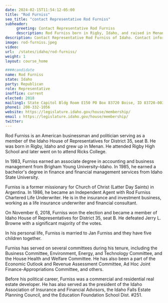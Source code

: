 ```yaml
---
date: 2024-02-15T11:54:12-05:00
title: "Rod Furniss"
seo_title: "contact Representative Rod Furniss"
subheader:
     greeting: Contact Representative Rod Furniss
     description: Rod Furniss born in Rigby, Idaho, and raised in Menan, Idaho, is a dedicated public servant and a member of the Idaho House of Representatives. He represents District 31, Seat A.
description: Contact Representative Rod Furniss of Idaho. Contact information for Rod Furniss includes email address, phone number, and mailing address.
image: rod-furniss.jpeg
video:
url:  /states/idaho/rod-furniss/
weight: 1
layout: course_home

####candidate
name: Rod Furniss
state: Idaho
party: Republican
role: Representative
inoffice: current
elected: 2018
mailing1: State Capitol Bldg Room E150 PO Box 83720 Boise, ID 83720-0038
phone1: 208-332-1056
website: https://legislature.idaho.gov/house/membership/
email : https://legislature.idaho.gov/house/membership/
twitter:
---
```


Rod Furniss is an American businessman and politician serving as a member of the Idaho House of Representatives for District 35, seat B. He was born in Rigby, Idaho and grew up in Menan. He attended Rigby High School and later went on to attend Ricks College.

In 1983, Furniss earned an associate degree in accounting and business management from Brigham Young University–Idaho. In 1985, he earned a bachelor's degree in finance and financial management services from Idaho State University.

Furniss is a former missionary for Church of Christ (Latter Day Saints) in Argentina. In 1986, he became an Independent Agent with Rod Furniss Chartered Life Underwriter. He is in the insurance and investment business, working as a life insurance underwriter and financial consultant.

On November 6, 2018, Furniss won the election and became a member of Idaho House of Representatives for District 35, seat B. He defeated Jerry L. Browne with a significant majority of the votes.

In his personal life, Furniss is married to Jan Furniss and they have five children together.

Furniss has served on several committees during his tenure, including the Business Committee, Environment, Energy, and Technology Committee, and the House Health and Welfare Committee. He has also been a part of the Economic Outlook and Revenue Assessment Committee, Ad Hoc Joint Finance-Appropriations Committee, and others.

Before his political career, Furniss was a commercial and residential real estate developer. He has also served as the president of the Idaho Association of Insurance and Financial Advisors, the Idaho Falls Estate Planning Council, and the Education Foundation School Dist. #251.
